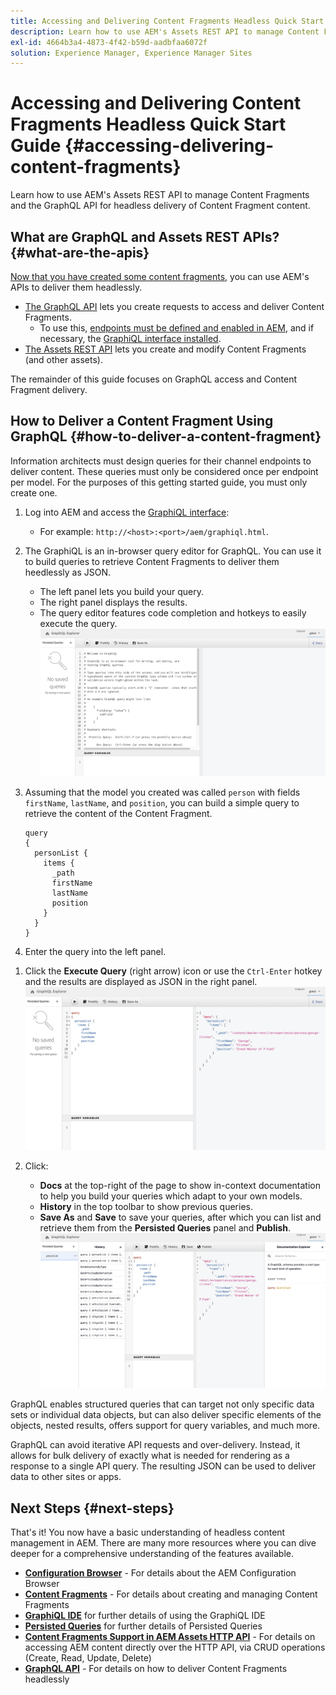 ```yaml
---
title: Accessing and Delivering Content Fragments Headless Quick Start Guide
description: Learn how to use AEM's Assets REST API to manage Content Fragments and the GraphQL API for headless delivery of Content Fragment content.
exl-id: 4664b3a4-4873-4f42-b59d-aadbfaa6072f
solution: Experience Manager, Experience Manager Sites
---
```

# Accessing and Delivering Content Fragments Headless Quick Start Guide {#accessing-delivering-content-fragments}

Learn how to use AEM's Assets REST API to manage Content Fragments and the GraphQL API for headless delivery of Content Fragment content.

## What are GraphQL and Assets REST APIs? {#what-are-the-apis}

[Now that you have created some content fragments,](create-content-fragment.md) you can use AEM's APIs to deliver them headlessly.

* [The GraphQL API](/help/sites-developing/headless/graphql-api/graphql-api-content-fragments.md) lets you create requests to access and deliver Content Fragments. 
   * To use this, [endpoints must be defined and enabled in AEM](/help/sites-developing/headless/graphql-api/graphql-endpoint.md#enabling-graphql-endpoint), and if necessary, the [GraphiQL interface installed](/help/sites-developing/headless/graphql-api/graphql-api-content-fragments.md#installing-graphiql-interface).
* [The Assets REST API](/help/assets/assets-api-content-fragments.md) lets you create and modify Content Fragments (and other assets).

The remainder of this guide focuses on GraphQL access and Content Fragment delivery.

## How to Deliver a Content Fragment Using GraphQL {#how-to-deliver-a-content-fragment}

Information architects must design queries for their channel endpoints to deliver content. These queries must only be considered once per endpoint per model. For the purposes of this getting started guide, you must only create one.

1. Log into AEM and access the [GraphiQL interface](/help/sites-developing/headless/graphql-api/graphiql-ide.md):
   * For example: `http://<host>:<port>/aem/graphiql.html`.

1. The GraphiQL is an in-browser query editor for GraphQL. You can use it to build queries to retrieve Content Fragments to deliver them heedlessly as JSON.
   * The left panel lets you build your query.
   * The right panel displays the results.
   * The query editor features code completion and hotkeys to easily execute the query.
   ![GraphiQL editor](assets/graphiql.png)

1. Assuming that the model you created was called `person` with fields `firstName`, `lastName`, and `position`, you can build a simple query to retrieve the content of the Content Fragment.

   ```text
   query 
   {
     personList {
       items {
         _path
         firstName
         lastName
         position
       }
     }
   }
   ```

1. Enter the query into the left panel.
<!--
   ![GraphiQL query](assets/graphiql-query.png)
-->

1. Click the **Execute Query** (right arrow) icon or use the `Ctrl-Enter` hotkey and the results are displayed as JSON in the right panel.
   ![GraphiQL results](assets/graphiql-results.png)

1. Click:
   * **Docs** at the top-right of the page to show in-context documentation to help you build your queries which adapt to your own models.
   * **History** in the top toolbar to show previous queries.
   * **Save As** and **Save** to save your queries, after which you can list and retrieve them from the **Persisted Queries** panel and **Publish**.
   ![GraphiQL documentation](assets/graphiql-documentation.png)

GraphQL enables structured queries that can target not only specific data sets or individual data objects, but can also deliver specific elements of the objects, nested results, offers support for query variables, and much more.

GraphQL can avoid iterative API requests and over-delivery. Instead, it allows for bulk delivery of exactly what is needed for rendering as a response to a single API query. The resulting JSON can be used to deliver data to other sites or apps.

## Next Steps {#next-steps}

That's it! You now have a basic understanding of headless content management in AEM. There are many more resources where you can dive deeper for a comprehensive understanding of the features available.

* **[Configuration Browser](create-configuration.md)** - For details about the AEM Configuration Browser
* **[Content Fragments](/help/assets/content-fragments/content-fragments.md)** - For details about creating and managing Content Fragments
* **[GraphiQL IDE](/help/sites-developing/headless/graphql-api/graphiql-ide.md)** for further details of using the GraphiQL IDE
* **[Persisted Queries](/help/sites-developing/headless/graphql-api/persisted-queries.md)** for further details of Persisted Queries
* **[Content Fragments Support in AEM Assets HTTP API](/help/assets/assets-api-content-fragments.md)** - For details on accessing AEM content directly over the HTTP API, via CRUD operations (Create, Read, Update, Delete)
* **[GraphQL API](/help/sites-developing/headless/graphql-api/graphql-api-content-fragments.md)** - For details on how to deliver Content Fragments headlessly
